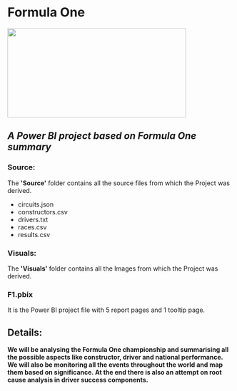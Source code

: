# Formula One
<img src="https://i.pinimg.com/originals/be/32/fe/be32fe61944b433376718b5d2d42dfcb.jpg" width=400 height=200>

## *A Power BI project based on Formula One summary* </br>

### Source:
The **'Source'** folder contains all the source files from which the Project was derived. <br>
* circuits.json <br>
* constructors.csv <br>
* drivers.txt </br>
* races.csv </br>
* results.csv </br>

### Visuals:
The **'Visuals'** folder contains all the Images from which the Project was derived. <br>

### F1.pbix
It is the Power BI project file with 5 report pages and 1 tooltip page.

## Details:
**We will be analysing the Formula One championship and summarising all the possible aspects like constructor, driver and national performance. We will also be monitoring all the events throughout the world and map them based on significance. At the end there is also an attempt on root cause analysis in driver success components.**

